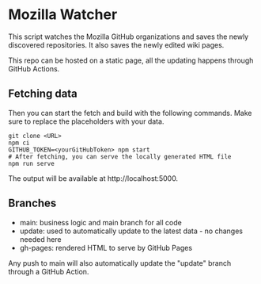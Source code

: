 # Mozilla Watcher

This script watches the Mozilla GitHub organizations and saves the newly discovered repositories. It
also saves the newly edited wiki pages.

This repo can be hosted on a static page, all the updating happens through GitHub Actions.

## Fetching data

Then you can start the fetch and build with the following commands. Make sure to replace the placeholders with your data.

```
git clone <URL>
npm ci
GITHUB_TOKEN=<yourGitHubToken> npm start
# After fetching, you can serve the locally generated HTML file
npm run serve
```

The output will be available at http://localhost:5000.

## Branches

* main: business logic and main branch for all code
* update: used to automatically update to the latest data - no changes needed here
* gh-pages: rendered HTML to serve by GitHub Pages

Any push to main will also automatically update the "update" branch through a GitHub Action.
